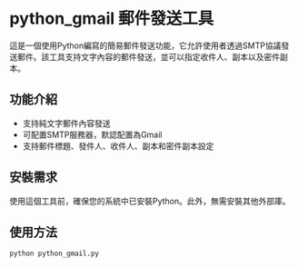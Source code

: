 # python_gmail 郵件發送工具

這是一個使用Python編寫的簡易郵件發送功能，它允許使用者透過SMTP協議發送郵件。該工具支持文字內容的郵件發送，並可以指定收件人、副本以及密件副本。

## 功能介紹

- 支持純文字郵件內容發送
- 可配置SMTP服務器，默認配置為Gmail
- 支持郵件標題、發件人、收件人、副本和密件副本設定

## 安裝需求

使用這個工具前，確保您的系統中已安裝Python。此外，無需安裝其他外部庫。

## 使用方法

```bash
python python_gmail.py
